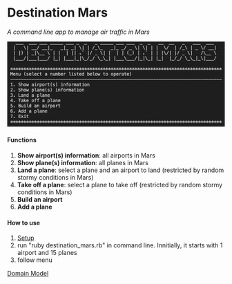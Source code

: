 # Destination Mars

*A command line app to manage air traffic in Mars*

![app](docs/app.png)

#### Functions

1. **Show airport(s) information**: all airports in Mars
2. **Show plane(s) information**: all planes in Mars
3. **Land a plane**: select a plane and an airport to land (restricted by random stormy conditions in Mars)
4. **Take off a plane**: select a plane to take off (restricted by random stormy conditions in Mars)
5. **Build an airport**
6. **Add a plane**


#### How to use

1. [Setup](docs/setup.md)
2. run "ruby destination_mars.rb" in command line. Innitially, it starts with 1 airport and 15 planes
3. follow menu

[Domain Model](docs/domain_model.md)